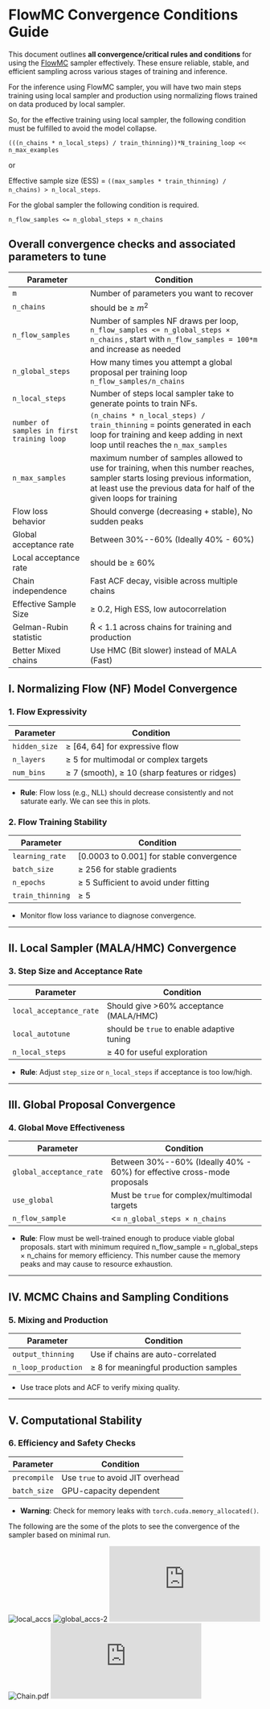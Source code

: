 # FlowMC Convergence Conditions Guide

This document outlines **all convergence/critical rules and conditions** for using the [FlowMC](https://github.com/kazewong/flowMC) sampler effectively. These ensure reliable, stable, and efficient sampling across various stages of training and inference.

For the inference using FlowMC sampler, you will have two main steps training using local sampler and production using normalizing flows trained on data produced by local sampler.

So, for the effective training using local sampler, the following condition must be fulfilled to avoid the model collapse.

`(((n_chains * n_local_steps) / train_thinning))*N_training_loop << n_max_examples`

or

Effective sample size (ESS) = `((max_samples * train_thinning) / n_chains) > n_local_steps`.

For the global sampler the following condition is required.

`n_flow_samples <= n_global_steps × n_chains`

## Overall convergence checks and associated parameters to tune

| Parameter     | Condition                                     |
| ------------- | --------------------------------------------- |
| `m` | Number of parameters you want to recover |
| `n_chains` | should be ≥ $m^2$ |
| `n_flow_samples`| Number of samples NF draws per loop,  `n_flow_samples <= n_global_steps × n_chains` , start with `n_flow_samples = 100*m` and increase as needed |
| `n_global_steps` | How many times you attempt a global proposal per training loop `n_flow_samples/n_chains` |
| `n_local_steps` | Number of steps local sampler take to generate points to train NFs. |
| `number of samples in first training loop` | `(n_chains * n_local_steps) / train_thinning` = points generated in each loop for training and keep adding in next loop until reaches the `n_max_samples` |
| `n_max_samples`    | maximum number of samples allowed to use for training, when this number reaches, sampler starts losing previous information, at least use the previous data for half of the given loops for training |
| Flow loss behavior     | Should converge (decreasing + stable), No sudden peaks       |
| Global acceptance rate   | Between 30%--60% (Ideally 40% - 60%)                       |
| Local acceptance rate    |  should be ≥ 60%   |
| Chain independence     | Fast ACF decay, visible across multiple chains |
| Effective Sample Size  | ≥ 0.2,  High ESS, low autocorrelation                  |
| Gelman-Rubin statistic | R̂ < 1.1 across chains for training and production |
| Better Mixed chains | Use HMC (Bit slower) instead of MALA (Fast) |

## I. Normalizing Flow (NF) Model Convergence

### 1. Flow Expressivity

| Parameter     | Condition                                     |
| ------------- | --------------------------------------------- |
| `hidden_size` | ≥ \[64, 64] for expressive flow               |
| `n_layers`    | ≥ 5 for multimodal or complex targets         |
| `num_bins`    | ≥ 7 (smooth), ≥ 10 (sharp features or ridges) |

* **Rule**: Flow loss (e.g., NLL) should decrease consistently and not saturate early. We can see this in plots.

### 2. Flow Training Stability

| Parameter        | Condition                                  |
| ---------------- | ------------------------------------------ |
| `learning_rate`  | [0.0003 to 0.001] for stable convergence |
| `batch_size`     | ≥ 256 for stable gradients                 |
| `n_epochs`       | ≥ 5 Sufficient to avoid under fitting      |
| `train_thinning` | ≥ 5            |

* Monitor flow loss variance to diagnose convergence.

---

## II. Local Sampler (MALA/HMC) Convergence

### 3. Step Size and Acceptance Rate

| Parameter        | Condition                                 |
| ---------------- | ----------------------------------------- |
| `local_acceptance_rate` | Should give >60% acceptance (MALA/HMC) |
| `local_autotune` | should be `true` to enable adaptive tuning  |
| `n_local_steps`  | ≥ 40 for useful exploration               |

* **Rule**: Adjust `step_size` or `n_local_steps` if acceptance is too low/high.

---

## III. Global Proposal Convergence

### 4. Global Move Effectiveness

| Parameter        | Condition                                     |
| ---------------- | --------------------------------------------- |
| `global_acceptance_rate` | Between 30%--60% (Ideally 40% - 60%)  for effective cross-mode proposals       |
| `use_global`     | Must be `true` for complex/multimodal targets |
| `n_flow_sample`  | <= `n_global_steps × n_chains`                 |

* **Rule**: Flow must be well-trained enough to produce viable global proposals. start with minimum required n_flow_sample = n_global_steps × n_chains for memory efficiency. This number cause the memory peaks and may cause to resource exhaustion.

---

## IV. MCMC Chains and Sampling Conditions

### 5. Mixing and Production

| Parameter           | Condition                              |
| ------------------- | -------------------------------------- |
| `output_thinning`   | Use if chains are auto-correlated      |
| `n_loop_production` | ≥ 8 for meaningful production samples |

* Use trace plots and ACF to verify mixing quality.

---

## V. Computational Stability

### 6. Efficiency and Safety Checks

| Parameter         | Condition                                            |
| ----------------- | ---------------------------------------------------- |
| `precompile`      | Use `true` to avoid JIT overhead                     |
| `batch_size`      | GPU-capacity dependent |

* **Warning**: Check for memory leaks with `torch.cuda.memory_allocated()`.

The following are the some of the plots to see the convergence of the sampler based on minimal run.

![local_accs](https://github.com/user-attachments/assets/12a606c2-d472-4238-944c-1c8ce7ee8d96)
![global_accs-2](https://github.com/user-attachments/assets/90b043b6-9261-43ab-8d55-e2c837fda58a)
![r_hat_prod.pdf](https://github.com/user-attachments/files/20819292/r_hat_prod.pdf)
![Chain.pdf](https://github.com/user-attachments/assets/2f414748-a9ae-42c0-b4bb-d88d395a2c2c)
![ess.pdf](https://github.com/user-attachments/files/20819315/ess.pdf)
